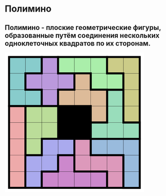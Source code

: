 # Полимино

## Полимино - плоские геометрические фигуры, образованные путём соединения нескольких одноклеточных квадратов по их сторонам. 

![Иллюстрация к проекту](https://github.com/ValeriaPichugina/Polimino_project/blob/main/440px-Pentominos_square_8x8_016.svg.png)
